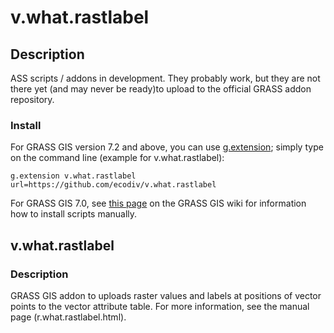 # v.what.rastlabel

## Description
ASS scripts / addons in development. They probably work, but they are not there yet (and may never be ready)to upload to the official GRASS addon repository.

### Install
For GRASS GIS version 7.2 and above, you can use <a href="https://grass.osgeo.org/grass72/manuals/g.extension.html">g.extension</a>; simply type on the command line (example for v.what.rastlabel):

```
g.extension v.what.rastlabel url=https://github.com/ecodiv/v.what.rastlabel
```

For GRASS GIS 7.0, see <a href="https://grasswiki.osgeo.org/wiki/Compile_and_Install#Scripts">this page</a> on the GRASS GIS wiki for information how to install scripts manually.


## v.what.rastlabel

### Description
GRASS GIS addon to uploads raster values and labels at positions of vector points to the vector attribute table. For more information, see the manual page (r.what.rastlabel.html).

